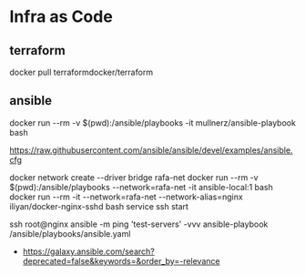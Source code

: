 # Infra as Code

## terraform

docker pull terraformdocker/terraform


## ansible

docker run --rm -v $(pwd):/ansible/playbooks -it mullnerz/ansible-playbook bash

https://raw.githubusercontent.com/ansible/ansible/devel/examples/ansible.cfg

docker network create --driver bridge rafa-net
docker run --rm -v $(pwd):/ansible/playbooks --network=rafa-net -it ansible-local:1 bash
docker run --rm -it --network=rafa-net --network-alias=nginx iliyan/docker-nginx-sshd bash
service ssh start



ssh root@nginx
ansible -m ping 'test-servers' -vvv
ansible-playbook /ansible/playbooks/ansible.yaml


* https://galaxy.ansible.com/search?deprecated=false&keywords=&order_by=-relevance